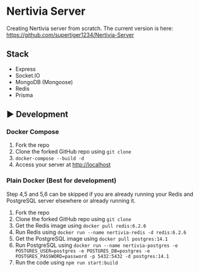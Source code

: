 # Nertivia Server

Creating Nertivia server from scratch. The current version is here: <https://github.com/supertiger1234/Nertivia-Server>

## Stack

- Express
- Socket.IO
- MongoDB (Mongoose)
- Redis
- Prisma

## ▶️ Development

### Docker Compose

1. Fork the repo
2. Clone the forked GitHub repo using `git clone`
3. `docker-compose --build -d`
4. Access your server at <http://localhost>

### Plain Docker (Best for development)

Step 4,5 and 5,6 can be skipped if you are already running your Redis and PostgreSQL server elsewhere or already running it.

1. Fork the repo
2. Clone the forked GitHub repo using `git clone`
3. Get the Redis image using `docker pull redis:6.2.6` 
4. Run Redis using `docker run --name nertivia-redis -d redis:6.2.6`
5. Get the PostgreSQL image using `docker pull postgres:14.1`
6. Run PostgreSQL using `docker run --name nertivia-postgres -e POSTGRES_USER=postgres -e POSTGRES_DB=postgres -e POSTGRES_PASSWORD=password -p 5432:5432 -d postgres:14.1`
7. Run the code using `npm run start:build`

